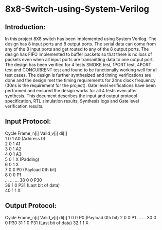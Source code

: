 # 8x8-Switch-using-System-Verilog


Introduction:
-------------
In this project 8X8 switch has been implemented using System Verilog. The design has 8 input ports and 8 output ports. The serial data can come from any of the 8 input ports and get routed to any of the 8 output ports. The design has FIFO implemented to buffer packets so that there is no loss of packets even when all input ports are transmitting data to one output port. The design has been verified for 4 tests SMOKE test, 1PORT test, 4PORT test and CONCURRENT test and found to be functionally working well for all test cases. The design is further synthesized and timing verifications are done and the design met the timing requirements for 24ns clock frequency (30ns is the requirement for the project). Gate level verifications have been performed and ensured the design works for all 4 tests even after synthesis. This document describes the input and output protocol specification, RTL simulation results, Synthesis logs and Gate level verification results.


Input Protocol:
---------------
Cycle    Frame_n[i]    Valid_v[i]    di[i]   
1           0               1         A0   (Address 0)  
2           0               1         A1    
3           0               1         A2   
4           0               1         A3  
5           0               1         X (Padding)  
6           0               1         X     
7           0               0         P0 (Payload 0th bit)  
8           0               0         P1  
...
...
...
38          0               0          P30   
39          1               0          P31 (Last bit of data)  
40          1               1          X   


Output Protocol:
---------------
Cycle   Frame_n[i]    Valid_v[i]    di[i]
1           0               0         P0 (Payload 0th bit)
2           0               0         P1
...
...
30          0               0         P30 
31          1               0         P31 (Last bit of data)
32          1               1         X



